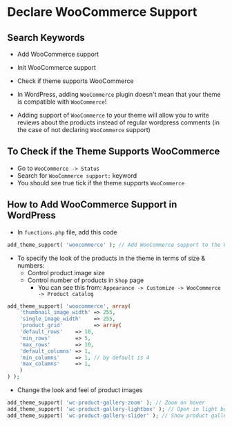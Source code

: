 # Declare WooCommerce Support

## Search Keywords

- Add WooCommerce support
- Init WooCommerce support
- Check if theme supports WooCommerce

- In WordPress, adding `WooCommerce` plugin doesn't mean that your theme is compatible with `WooCommerce`!
- Adding support of `WooCommerce` to your theme will allow you to write reviews about the products instead of regular wordpress comments (in the case of not declaring `WooCommerce` support)

## To Check if the Theme Supports WooCommerce

- Go to `WooCommerce -> Status`
- Search for `WooCommerce support:` keyword
- You should see true tick if the theme supports `WooCommerce`

## How to Add WooCommerce Support in WordPress

- In `functions.php` file, add this code

```php
add_theme_support( 'woocommerce' ); // Add WooCommerce support to the WP theme
```

- To specify the look of the products in the theme in terms of size & numbers:
  - Control product image size
  - Control number of products in `Shop` page
    - You can see this from: `Appearance -> Customize -> WooCommerce -> Product catalog`

```php
add_theme_support( 'woocommerce', array(
	'thumbnail_image_width' => 255,
	'single_image_width'	=> 255,
	'product_grid' 			=> array(
    'default_rows'    => 10,
    'min_rows'        => 5,
    'max_rows'        => 10,
    'default_columns' => 1,
    'min_columns'     => 1, // by default is 4
    'max_columns'     => 1,
    )
) );
```

- Change the look and feel of product images

```php
add_theme_support( 'wc-product-gallery-zoom' ); // Zoom on hover
add_theme_support( 'wc-product-gallery-lightbox' ); // Open in light box
add_theme_support( 'wc-product-gallery-slider' ); // Show product gallery
```
